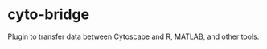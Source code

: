 cyto-bridge
===========

Plugin to transfer data between Cytoscape and R, MATLAB, and other tools.

